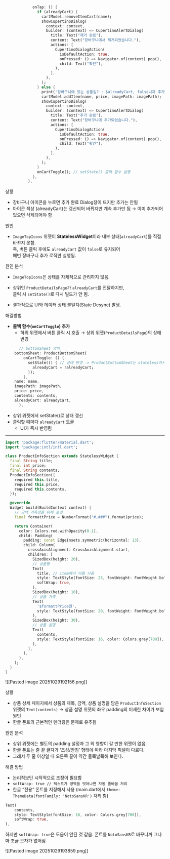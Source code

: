 ```dart

            onTap: () {
              if (alreadyCart) {
                cartModel.removeItemCart(name);
                showCupertinoDialog(
                  context: context,
                  builder: (context) => CupertinoAlertDialog(
                    title: Text("제거 완료"),
                    content: Text("장바구니에서 제거되었습니다."),
                    actions: [
                      CupertinoDialogAction(
                        isDefaultAction: true,
                        onPressed: () => Navigator.of(context).pop(),
                        child: Text("확인"),
                      ),
                    ],
                  ),
                );
              } else {
                print('장바구니에 있는 상품임? : $alreadyCart, false니까 추가 함,');
                cartModel.addItem(name, price, imagePath: imagePath);
                showCupertinoDialog(
                  context: context,
                  builder: (context) => CupertinoAlertDialog(
                    title: Text("추가 완료"),
                    content: Text("장바구니에 추가되었습니다."),
                    actions: [
                      CupertinoDialogAction(
                        isDefaultAction: true,
                        onPressed: () => Navigator.of(context).pop(),
                        child: Text("확인"),
                      ),
                    ],
                  ),
                );
              }
              onCartToggle(); // setState() 콜백 함수 실행
            },
          ),
```

상황
- 장바구니 아이콘을 누르면 추가 완료 Dialog창이 뜨지만 추가는 안됨
- 아이콘 색상 (alreadyCart)는 갱신되어 바뀌지만 계속 추가만 됨 → 이미 추가되어있으면 삭제되어야 함

원인
- `ImageTopIcons` 위젯이 **StatelessWidget**이라 내부 상태(`alreadyCart`)를 직접 바꾸지 못함.  
	즉, 버튼 클릭 후에도 `alreadyCart` 값이 `false`로 유지되어  
	매번 장바구니 추가 로직만 실행됨.

원인 분석
- `ImageTopIcons`은 상태를 자체적으로 관리하지 않음.

- 상위인 `ProductDetailsPage`가 `alreadyCart`를 전달하지만,  
    클릭 시 `setState()`로 다시 빌드가 안 됨.
- 결과적으로 UI와 데이터 상태 불일치(State Desync) 발생.

해결방법
- **콜백 함수(`onCartToggle`) 추가**
	- 하위 위젯에서 버튼 클릭 시 호출 → 상위 위젯(`ProductDetailsPage`)의 상태 변경
```dart
      // bottomSheet 영역
	bottomSheet: ProductBottomSheet(
        onCartToggle: () {
          setState(() { // 상태 변경 -> ProductBottomSheet는 stateless라서 여기서 해야 함
            alreadyCart = !alreadyCart;
          });
        },
    name: name,
    imagePath: imagePath,
    price: price,
    contents: contents,
    alreadyCart: alreadyCart,
      ),
```

- 상위 위젯에서 setState()로 상태 갱신
- 클릭할 때마다 `alreadyCart` 토글
	- UI가 즉시 반영됨

---


```dart
import 'package:flutter/material.dart';
import 'package:intl/intl.dart';

class ProductInfoSection extends StatelessWidget {
  final String title;
  final int price;
  final String contents;
  ProductInfoSection({
    required this.title,
    required this.price,
    required this.contents,
  });

  @override
  Widget build(BuildContext context) {
    // 금액 가독성을 위해 포맷
    final formattPrice = NumberFormat("#,###").format(price);

    return Container(
      color: Colors.red.withOpacity(0.1),
      child: Padding(
        padding: const EdgeInsets.symmetric(horizontal: 13),
        child: Column(
          crossAxisAlignment: CrossAxisAlignment.start,
          children: [
            SizedBox(height: 20),
            // 상품명
            Text(
              title, // item에서 이름 사용
              style: TextStyle(fontSize: 23, fontWeight: FontWeight.bold),
              softWrap: true,
            ),
            SizedBox(height: 10),
            // 상품 가격
            Text(
              '$formattPrice원',
              style: TextStyle(fontSize: 20, fontWeight: FontWeight.bold),
            ),
            SizedBox(height: 30),
            // 상품 설명
            Text(
              contents,
              style: TextStyle(fontSize: 16, color: Colors.grey[700]),
            ),
          ],
        ),
      ),
    );
  }
}

```


![[Pasted image 20251029192156.png]]


상황
- 상품 상세 페이지에서 상품의 제목, 금액, 상품 설명을 담은 `ProductInfoSection` 위젯의 `Text(contents)` → 상품 설명 위젯의 좌우 padding의 미세한 차이가 보임
원인
- 한글 폰트의 근본적인 렌더링은 문제로 유추됨

원인 분석
- 상위 위젯에는 별도의 padding 설정과 그 외 영향이 갈 만한 위젯이 없음.
- 한글 폰트는 줄 끝 글자가 ‘초성/받침’ 형태에 따라 마지막 픽셀이 다르다.  
- 그래서 두 줄 이상일 때 오른쪽 끝이 약간 들쭉날쭉해 보인다.

해결 방법
- 논리적보단 시작적으로 조정이 필요함
- `softWrap: true // 텍스트가 영역을 벗어나면 자동 줄바꿈 처리`
- 한글 “전용” 폰트를 지정해서 사용 (main.dart에서 `theme: ThemeData(fontFamily: 'NotoSansKR')` 처리 함) 

```dart
Text(
	contents,
	style: TextStyle(fontSize: 16, color: Colors.grey[700]),
	softWrap: true,
),
```

하지만  `softWrap: true`은 도움이 안된 것 같음. 
폰트를 `NotoSansKR`로 바꾸니까 그나마 조금 오차가 없어짐

![[Pasted image 20251029193859.png]]